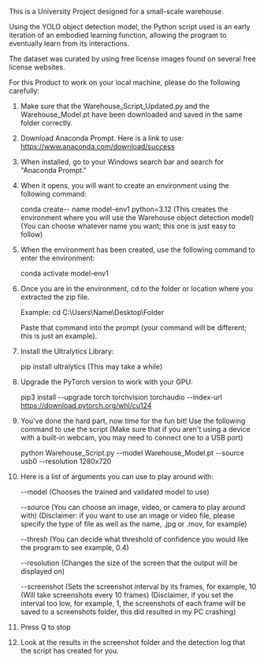 This is a University Project designed for a small-scale warehouse.

Using the YOLO object detection model, the Python script used is an early iteration of an embodied learning function, allowing the program to eventually learn from its interactions.

The dataset was curated by using free license images found on several free license websites.

For this Product to work on your local machine, please do the following carefully: 

1. Make sure that the Warehouse_Script_Updated.py and the Warehouse_Model.pt have been downloaded and saved in the same folder correctly.

2. Download Anaconda Prompt. Here is a link to use: https://www.anaconda.com/download/success

3. When installed, go to your Windows search bar and search for "Anaconda Prompt."

4. When it opens, you will want to create an environment using the following command:

	conda create-- name model-env1 python=3.12 (This creates the environment where you will use the Warehouse object detection model)
	(You can choose whatever name you want; this one is just easy to follow)

5. When the environment has been created, use the following command to enter the environment:

	conda activate model-env1 

6. Once you are in the environment, cd to the folder or location where you extracted the zip file.

	Example: cd C:\Users\Name\Desktop\Folder

	Paste that command into the prompt (your command will be different; this is just an example). 

7. Install the Ultralytics Library:
	
	pip install ultralytics (This may take a while)

8. Upgrade the PyTorch version to work with your GPU:

	pip3 install --upgrade torch torchvision torchaudio --index-url https://download.pytorch.org/whl/cu124

9. You've done the hard part, now time for the fun bit!
	Use the following command to use the script (Make sure that if you aren't using a device with a built-in webcam, you may need to connect one to a USB port)

	python Warehouse_Script.py --model Warehouse_Model.pt --source usb0 --resolution 1280x720 

10. Here is a list of arguments you can use to play around with: 

	--model (Chooses the trained and validated model to use)

	--source (You can choose an image, video, or camera to play around with)
		(Disclaimer: if you want to use an image or video file, please specify the type of file as well as the name, .jpg or .mov, for example)

	--thresh (You can decide what threshold of confidence you would like the program to see example, 0.4)

	--resolution (Changes the size of the screen that the output will be displayed on)

	--screenshot (Sets the screenshot interval by its frames, for example, 10 (Will take screenshots every 10 frames)
			(Disclaimer, if you set the interval too low, for example, 1, the screenshots of each frame will be saved to a screenshots folder, this did resulted in my PC crashing)

12. Press Q to stop

13. Look at the results in the screenshot folder and the detection log that the script has created for you.



